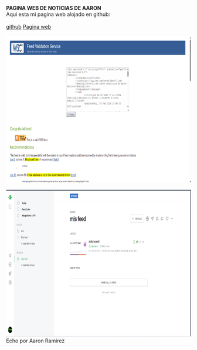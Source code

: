 <!DOCTYPE html>
<html>
<head>
	<meta lang="es-ES">
	<link rel="stylesheet" href="index.css">
</head>
<body>
<div class="grid-container">
  <div class="item1 item1est">
  <b>PAGINA WEB DE NOTICIAS DE AARON</b>
  </div>
  <div class="item2 item2est">
  Aqui esta mi pagina web alojado en github:<br><br>
  <a href="https://aaron0203718.github.io">github</a>
  <a href="./index.xml">Pagina web</a><br><br>
  <img src="./index1.png" width="750px" height="400px"><br><br>
  <img src="./index2.png" width="750px" height="400px">
  </div>  
  <div class="item3 item3est">
  Echo por Aaron Ramirez
  </div>
</div>
</body>
</html>
